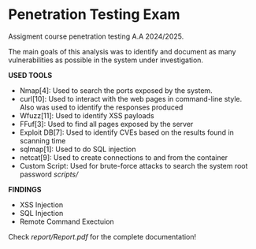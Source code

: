 # Penetration Testing Exam
Assigment course penetration testing A.A 2024/2025.

The main goals of this analysis was to identify and document as many vulnerabilities as possible in the system under investigation.

**USED TOOLS**
- Nmap[4]: Used to search the ports exposed by the system.
- curl[10]: Used to interact with the web pages in command-line style. Also was used to identify the
responses produced
- Wfuzz[11]: Used to identify XSS payloads
- FFuf[3]: Used to find all pages exposed by the server
- Exploit DB[7]: Used to identify CVEs based on the results found in scanning time
- sqlmap[1]: Used to do SQL injection
- netcat[9]: Used to create connections to and from the container
- Custom Script: Used for brute-force attacks to search the system root password *scripts/*

**FINDINGS**
- XSS Injection
- SQL Injection
- Remote Command Exectuion

Check *report/Report.pdf* for the complete documentation!
